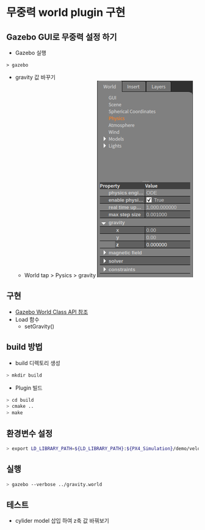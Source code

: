 # 무중력 world plugin 구현

## Gazebo GUI로 무중력 설정 하기
- Gazebo 실행
```
> gazebo
```
- gravity 값 바꾸기 
    - World tap > Pysics > gravity 
![](./gui_physics.png)

## 구현
- [Gazebo World Class API 참조](https://osrf-distributions.s3.amazonaws.com/gazebo/api/dev/classgazebo_1_1physics_1_1World.html#details)
- Load 함수 
    - setGravity()

## build 방법 
- build 디렉토리 생성
```bash
> mkdir build 
```    
- Plugin 빌드
```bash
> cd build
> cmake ..
> make
```
## 환경변수 설정
```bash
> export LD_LIBRARY_PATH=${LD_LIBRARY_PATH}:${PX4_Simulation}/demo/velodyne_plugin/build
```
## 실행 
```bash
> gazebo --verbose ../gravity.world
```

## 테스트
- cylider model 삽입 하여 z축 값 바꿔보기 
